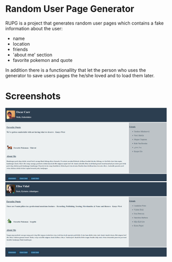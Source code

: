 <H1> Random User Page Generator</H1>

RUPG is a project that generates random user pages which contains
a fake information about the user:
-   name
-   location
-   friends
-   'about me' section
-   favorite pokemon and quote

In addition there is a functionallity that let the person
who uses the generator to save users pages the he/she loved
and to load them later.


<H1> Screenshots </H1>

![Screenshot](screenshot1.png)
![Screenshot](screenshot2.png)

